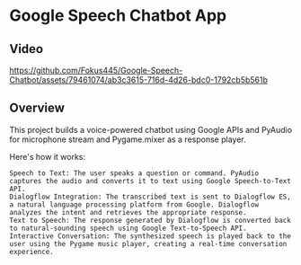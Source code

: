 # Google Speech Chatbot App

## Video

https://github.com/Fokus445/Google-Speech-Chatbot/assets/79461074/ab3c3615-716d-4d26-bdc0-1792cb5b561b

## Overview

This project builds a voice-powered chatbot using Google APIs and PyAudio for microphone stream and Pygame.mixer as a response player.

Here's how it works:

    Speech to Text: The user speaks a question or command. PyAudio captures the audio and converts it to text using Google Speech-to-Text API.
    Dialogflow Integration: The transcribed text is sent to Dialogflow ES, a natural language processing platform from Google. Dialogflow analyzes the intent and retrieves the appropriate response.
    Text to Speech: The response generated by Dialogflow is converted back to natural-sounding speech using Google Text-to-Speech API.
    Interactive Conversation: The synthesized speech is played back to the user using the Pygame music player, creating a real-time conversation experience.


